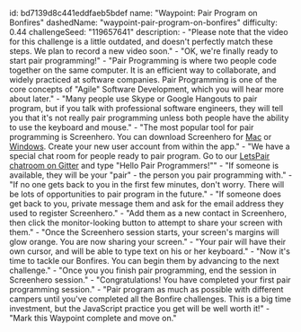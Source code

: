 id: bd7139d8c441eddfaeb5bdef
name: "Waypoint: Pair Program on Bonfires"
dashedName: "waypoint-pair-program-on-bonfires"
difficulty: 0.44
challengeSeed: "119657641"
description: 
        - "Please note that the video for this challenge is a little outdated, and doesn't perfectly match these steps. We plan to record a new video soon."
        - "OK, we're finally ready to start pair programming!"
        - "Pair Programming is where two people code together on the same computer. It is an efficient way to collaborate, and widely practiced at software companies. Pair Programming is one of the core concepts of \"Agile\" Software Development, which you will hear more about later."
        - "Many people use Skype or Google Hangouts to pair program, but if you talk with professional software engineers, they will tell you that it's not really pair programming unless both people have the ability to use the keyboard and mouse."
        - "The most popular tool for pair programming is Screenhero. You can download Screenhero for <a href='http://links.screenhero.com/e/c/eyJlbWFpbF9pZCI6Ik1qQTNNem9XQkNJQ1pBQUNjd0FYQVZrVEdnRkxNamtfX0JWZEdGVEpSZkVCWlRwbFpXRTBNamM0WVMxaE56SmlMVEV4WlRRdE9HUXpZUzFpWXpVNE1HRTJNalkxTldNNk1UUTJNVEEyQUE9PSIsInBvc2l0aW9uIjowLCJocmVmIjoiaHR0cDovL2RsLnNjcmVlbmhlcm8uY29tL3NtYXJ0ZG93bmxvYWQvZklYQU1UUUJBTEtQQkhQTC9TY3JlZW5oZXJvLnppcD9zb3VyY2U9d2ViIn0=' target='_blank'>Mac</a> or <a href='http://links.screenhero.com/e/c/eyJlbWFpbF9pZCI6Ik1qQTNNem9XQkNJQ1pBQUNjd0FYQVZrVEdnRkxNamtfX0JWZEdGVEpSZkVCWlRwbFpXRTBNamM0WVMxaE56SmlMVEV4WlRRdE9HUXpZUzFpWXpVNE1HRTJNalkxTldNNk1UUTJNVEEyQUE9PSIsInBvc2l0aW9uIjoxLCJocmVmIjoiaHR0cDovL2RsLnNjcmVlbmhlcm8uY29tL3NtYXJ0ZG93bmxvYWQvZklYQU1UUUJBTEtQQkhQTC9TY3JlZW5oZXJvLXNldHVwLmV4ZSJ9' target='_blank'>Windows</a>. Create your new user account from within the app."
        - "We have a special chat room for people ready to pair program. Go to our <a href='//gitter.im/FreeCodeCamp/LetsPair' target='_blank'>LetsPair chatroom on Gitter</a> and type \"Hello Pair Programmers!\""
        - "If someone is available, they will be your \"pair\" - the person you pair programming with."
        - "If no one gets back to you in the first few minutes, don't worry. There will be lots of opportunities to pair program in the future."
        - "If someone does get back to you, private message them and ask for the email address they used to register Screenhero."
        - "Add them as a new contact in Screenhero, then click the monitor-looking button to attempt to share your screen with them."
        - "Once the Screenhero session starts, your screen's margins will glow orange. You are now sharing your screen."
        - "Your pair will have their own cursor, and will be able to type text on his or her keyboard."
        - "Now it's time to tackle our Bonfires. You can begin them by advancing to the next challenge."
        - "Once you you finish pair programming, end the session in Screenhero session."
        - "Congratulations! You have completed your first pair programming session."
        - "Pair program as much as possible with different campers until you've completed all the Bonfire challenges. This is a big time investment, but the JavaScript practice you get will be well worth it!"
        - "Mark this Waypoint complete and move on."
